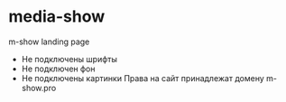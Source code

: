 # media-show
m-show landing page
- Не подключены шрифты
- Не подключен фон
- Не подключены картинки
Права на сайт принадлежат домену m-show.pro
